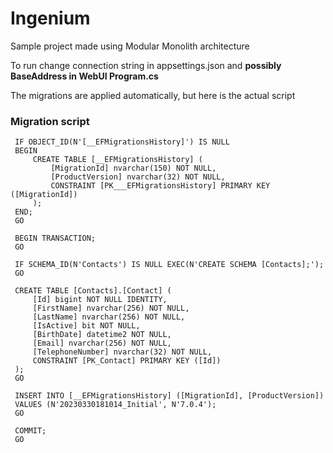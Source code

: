 # Ingenium

Sample project made using Modular Monolith architecture

To run change connection string in appsettings.json and **possibly BaseAddress in WebUI Program.cs**

The migrations are applied automatically, but here is the actual script
### Migration script
     IF OBJECT_ID(N'[__EFMigrationsHistory]') IS NULL
     BEGIN
         CREATE TABLE [__EFMigrationsHistory] (
             [MigrationId] nvarchar(150) NOT NULL,
             [ProductVersion] nvarchar(32) NOT NULL,
             CONSTRAINT [PK___EFMigrationsHistory] PRIMARY KEY ([MigrationId])
         );
     END;
     GO
     
     BEGIN TRANSACTION;
     GO
     
     IF SCHEMA_ID(N'Contacts') IS NULL EXEC(N'CREATE SCHEMA [Contacts];');
     GO
     
     CREATE TABLE [Contacts].[Contact] (
         [Id] bigint NOT NULL IDENTITY,
         [FirstName] nvarchar(256) NOT NULL,
         [LastName] nvarchar(256) NOT NULL,
         [IsActive] bit NOT NULL,
         [BirthDate] datetime2 NOT NULL,
         [Email] nvarchar(256) NOT NULL,
         [TelephoneNumber] nvarchar(32) NOT NULL,
         CONSTRAINT [PK_Contact] PRIMARY KEY ([Id])
     );
     GO
     
     INSERT INTO [__EFMigrationsHistory] ([MigrationId], [ProductVersion])
     VALUES (N'20230330181014_Initial', N'7.0.4');
     GO
     
     COMMIT;
     GO

